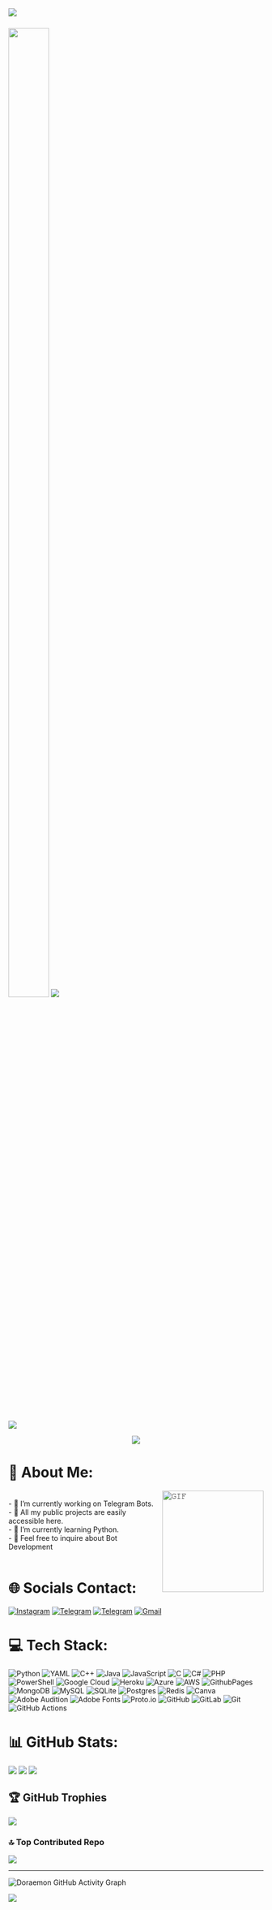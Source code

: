 <img src="https://user-images.githubusercontent.com/73097560/115834477-dbab4500-a447-11eb-908a-139a6edaec5c.gif">
<h3><img  style="align-item" :"center" src="https://telegra.ph/file/ce761a116007e2742b3e8.jpg" width="80px" height="70%">
   <img src="https://readme-typing-svg.herokuapp.com?color=00BFFF&width=620&lines=🦋+💗+𝐖𝐄𝐋𝐂𝐎𝐌𝐄+𝐓𝐎+𝐎𝐔𝐑+𝐆𝐈𝐓𝐇𝐔𝐁+𝐀𝐂𝐂𝐎𝐔𝐍𝐓+.+.+.+.+.;🦋+𝐇𝐄𝐘+𝐓𝐇𝐄𝐑𝐄+𝐓𝐇𝐈𝐒+𝐈𝐒+𝐕𝐈𝐏+𝗖𝗛𝗔𝗟𝗖𝗢𝗚𝗘𝗡+𝐗𝐃+🖤+🥀;💓+𝐓𝐇𝐀𝐍𝐊+𝐘𝐎𝐔+𝐅𝐎𝐑+𝐕𝐈𝐒𝐈𝐓𝐈𝐍𝐆+𝐌𝐘+𝐏𝐑𝐎𝐅𝐈𝐋𝐄+🌲+❗️"></b></h3>
<img src="https://user-images.githubusercontent.com/73097560/115834477-dbab4500-a447-11eb-908a-139a6edaec5c.gif">

<p align="center">
  <img align="middle" src="https://profile-counter.glitch.me/chalcogen645/count.svg" />
</p>

<h1 align="left">💫 About Me: </h1>
<img align="right" height="200px" width="200px" alt="𝙶𝙸𝙵" src="https://github.com/doraemon890/doraemon890/blob/main/Robo.webp"/>
<br/>
- 🔭 I’m currently working on Telegram Bots.<br>
- 👯 All my public projects are easily accessible here.<br>
- 🌱 I’m currently learning Python.<br>
- 💬 Feel free to inquire about Bot Development<br>
<br/>
<h1 align="left">🌐 Socials Contact: </h1>

[![Instagram](https://img.shields.io/badge/Instagram-%23E4405F.svg?logo=Instagram&logoColor=white)]([(https://www.instagram.com/chalocgen645/?igsh=MWtzdTZ5NHQ4MXJ5Ng%3D%3D)) 
[![Telegram](https://img.shields.io/badge/Telegram-%232671E5.svg?logo=Telegram&logoColor=white)](https://t.me/chalcogenxd) 
[![Telegram](https://img.shields.io/badge/Telegram-%232671E5.svg?logo=Telegram&logoColor=white)](https://t.me/clxgn) 
[![Gmail](https://img.shields.io/badge/Gmail-%23F05033.svg?logo=Gmail&logoColor=white)](https://mail.google.com/mail/?view=cm&fs=1&to=chalcogenxd@gmail.com) 

# 💻 Tech Stack:
![Python](https://img.shields.io/badge/python-3670A0?style=for-the-badge&logo=python&logoColor=ffdd54) ![YAML](https://img.shields.io/badge/yaml-%23ffffff.svg?style=for-the-badge&logo=yaml&logoColor=151515) ![C++](https://img.shields.io/badge/c++-%2300599C.svg?style=for-the-badge&logo=c%2B%2B&logoColor=white) ![Java](https://img.shields.io/badge/java-%23ED8B00.svg?style=for-the-badge&logo=openjdk&logoColor=white) ![JavaScript](https://img.shields.io/badge/javascript-%23323330.svg?style=for-the-badge&logo=javascript&logoColor=%23F7DF1E) ![C](https://img.shields.io/badge/c-%2300599C.svg?style=for-the-badge&logo=c&logoColor=white) ![C#](https://img.shields.io/badge/c%23-%23239120.svg?style=for-the-badge&logo=csharp&logoColor=white) ![PHP](https://img.shields.io/badge/php-%23777BB4.svg?style=for-the-badge&logo=php&logoColor=white) ![PowerShell](https://img.shields.io/badge/PowerShell-%235391FE.svg?style=for-the-badge&logo=powershell&logoColor=white) ![Google Cloud](https://img.shields.io/badge/GoogleCloud-%234285F4.svg?style=for-the-badge&logo=google-cloud&logoColor=white) ![Heroku](https://img.shields.io/badge/heroku-%23430098.svg?style=for-the-badge&logo=heroku&logoColor=white) ![Azure](https://img.shields.io/badge/azure-%230072C6.svg?style=for-the-badge&logo=microsoftazure&logoColor=white) ![AWS](https://img.shields.io/badge/AWS-%23FF9900.svg?style=for-the-badge&logo=amazon-aws&logoColor=white) ![GithubPages](https://img.shields.io/badge/github%20pages-121013?style=for-the-badge&logo=github&logoColor=white) ![MongoDB](https://img.shields.io/badge/MongoDB-%234ea94b.svg?style=for-the-badge&logo=mongodb&logoColor=white) ![MySQL](https://img.shields.io/badge/mysql-4479A1.svg?style=for-the-badge&logo=mysql&logoColor=white) ![SQLite](https://img.shields.io/badge/sqlite-%2307405e.svg?style=for-the-badge&logo=sqlite&logoColor=white) ![Postgres](https://img.shields.io/badge/postgres-%23316192.svg?style=for-the-badge&logo=postgresql&logoColor=white) ![Redis](https://img.shields.io/badge/redis-%23DD0031.svg?style=for-the-badge&logo=redis&logoColor=white) ![Canva](https://img.shields.io/badge/Canva-%2300C4CC.svg?style=for-the-badge&logo=Canva&logoColor=white) ![Adobe Audition](https://img.shields.io/badge/Adobe%20Audition-9999FF.svg?style=for-the-badge&logo=Adobe%20Audition&logoColor=white) ![Adobe Fonts](https://img.shields.io/badge/Adobe%20Fonts-000B1D.svg?style=for-the-badge&logo=Adobe%20Fonts&logoColor=white) ![Proto.io](https://img.shields.io/badge/Proto.io-161637?style=for-the-badge&logo=proto.io&logoColor=00e5ff) ![GitHub](https://img.shields.io/badge/github-%23121011.svg?style=for-the-badge&logo=github&logoColor=white) ![GitLab](https://img.shields.io/badge/gitlab-%23181717.svg?style=for-the-badge&logo=gitlab&logoColor=white) ![Git](https://img.shields.io/badge/git-%23F05033.svg?style=for-the-badge&logo=git&logoColor=white) ![GitHub Actions](https://img.shields.io/badge/github%20actions-%232671E5.svg?style=for-the-badge&logo=githubactions&logoColor=white)

# 📊 GitHub Stats:
![](https://github-readme-stats.vercel.app/api?username=chalcogen645&theme=blueberry&hide_border=false&include_all_commits=true&count_private=true)
![](https://github-readme-streak-stats.herokuapp.com/?user=chalcogen645&theme=blueberry&hide_border=false)
![](https://github-readme-stats.vercel.app/api/top-langs/?username=chalcogen645&theme=blueberry&hide_border=false&include_all_commits=true&count_private=true&layout=compact)

## 🏆 GitHub Trophies
![](https://github-profile-trophy.vercel.app/?username=chalcogen645&theme=darkhub&no-frame=false&no-bg=true&margin-w=4)

### 🔝 Top Contributed Repo
![](https://github-contributor-stats.vercel.app/api?username=chalcogen645&limit=5&theme=dark&combine_all_yearly_contributions=true)

---

![Doraemon GitHub Activity Graph](https://ghactivity.mrayush.me/graph?username=chalcogen645&bg_color=151515&color=42d762&line=0ee139&point=ffffff&area=true&hide_border=true)


<img src="https://user-images.githubusercontent.com/73097560/115834477-dbab4500-a447-11eb-908a-139a6edaec5c.gif">
